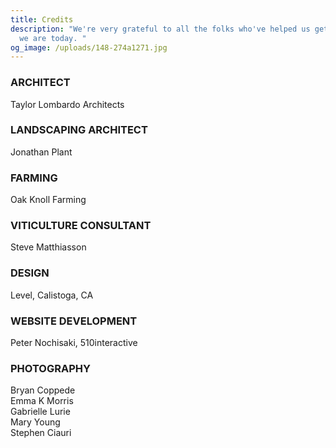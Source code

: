 ```yaml
---
title: Credits
description: "We're very grateful to all the folks who've helped us get to where
  we are today. "
og_image: /uploads/148-274a1271.jpg
---
```

### ARCHITECT

Taylor Lombardo Architects

### LANDSCAPING ARCHITECT

Jonathan Plant

### FARMING

Oak Knoll Farming

### VITICULTURE CONSULTANT

Steve Matthiasson

### DESIGN

Level, Calistoga, CA

### WEBSITE DEVELOPMENT

Peter Nochisaki, 510interactive

### PHOTOGRAPHY

Bryan Coppede\
Emma K Morris\
Gabrielle Lurie\
Mary Young\
Stephen Ciauri